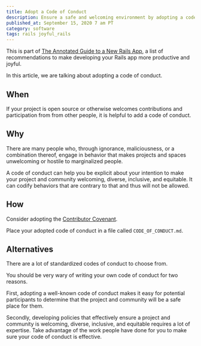 ```yaml
---
title: Adopt a Code of Conduct
description: Ensure a safe and welcoming environment by adopting a code of conduct.
published_at: September 15, 2020 7 am PT
category: software
tags: rails joyful_rails
---
```


This is part of [The Annotated Guide to a New Rails
App](the_annotated_guide_to_a_new_rails_app), a list of
recommendations to make developing your Rails app more productive and joyful.

In this article, we are talking about adopting a code of conduct.

## When

If your project is open source or otherwise welcomes contributions and
participation from from other people, it is helpful to add a code of conduct.

## Why

There are many people who, through ignorance, maliciousness, or a combination
thereof, engage in behavior that makes projects and spaces unwelcoming or
hostile to marginalized people.

A code of conduct can help you be explicit about your intention to make your
project and community welcoming, diverse, inclusive, and equitable. It can
codify behaviors that are contrary to that and thus will not be allowed.

## How

Consider adopting the [Contributor
Covenant](https://www.contributor-covenant.org).

Place your adopted code of conduct in a file called `CODE_OF_CONDUCT.md`.

## Alternatives

There are a lot of standardized codes of conduct to choose from.

You should be very wary of writing your own code of conduct for two reasons.

First, adopting a well-known code of conduct makes it easy for potential
participants to determine that the project and community will be a safe place
for them.

Secondly, developing policies that effectively ensure a project and community
is welcoming, diverse, inclusive, and equitable requires a lot of expertise.
Take advantage of the work people have done for you to make sure your code of
conduct is effective.
